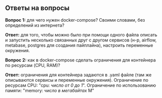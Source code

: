 ## Ответы на вопросы
**Вопрос 1:** для чего нужен docker-compose? Своими словами, без определений из интернета? 

**Ответ:** для того, чтобы можно было при помощи одного файла описать и запустить несколько связанных друг с другом сервисов (н-р, airflow, metabase, postgres для создания пайплайна), настроить переменные окружения.


**Вопрос 2:** как в docker-compose сделать ограничения для контейнера по ресурсам (CPU, RAM)?

**Ответ:** ограничения для контейнера задаются в .yaml файле (там же описываются сервисы и переменные окружения). Ограничение по ресурсам CPU: "cpu: *число от 0 до 1*". Ограничение по использованию памяти: "memory: *число в мегабайтах* M"

